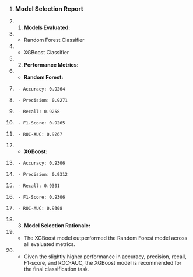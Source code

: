 1. ### Model Selection Report
2. 1. **Models Evaluated:**
3.    - Random Forest Classifier
4.    - XGBoost Classifier
5. 2. **Performance Metrics:**
6.    - **Random Forest:**
7.      - Accuracy: 0.9264
8.      - Precision: 0.9271
9.      - Recall: 0.9258
10.      - F1-Score: 0.9265
11.      - ROC-AUC: 0.9267
12.    - **XGBoost:**
13.      - Accuracy: 0.9306
14.      - Precision: 0.9312
15.      - Recall: 0.9301
16.      - F1-Score: 0.9306
17.      - ROC-AUC: 0.9308
18. 3. **Model Selection Rationale:**
19.    - The XGBoost model outperformed the Random Forest model across all evaluated metrics.
20.    - Given the slightly higher performance in accuracy, precision, recall, F1-score, and ROC-AUC, the XGBoost model is recommended for the final classification task.
